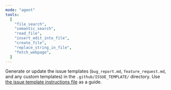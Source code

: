 ```yaml
---
mode: "agent"
tools:
  [
    "file_search",
    "semantic_search",
    "read_file",
    "insert_edit_into_file",
    "create_file",
    "replace_string_in_file",
    "fetch_webpage",
  ]
---
```


Generate or update the issue templates (`bug_report.md`, `feature_request.md`, and any custom templates) in the `.github/ISSUE_TEMPLATE/` directory. Use [the issue template instructions file](../instructions/ISSUE_TEMPLATE.instructions.md) as a guide.
